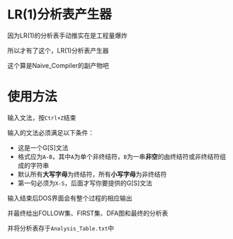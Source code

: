 # LR(1)分析表产生器

因为LR(1)的分析表手动推实在是工程量爆炸

所以才有了这个，LR(1)分析表产生器

这个算是Naive_Compiler的副产物吧

# 使用方法

输入文法，按``Ctrl+Z``结束

输入的文法必须满足以下条件：

+ 这是一个G[S]文法
+ 格式应为``A-B``，其中``A``为单个非终结符，``B``为一串**非空**的由终结符或非终结符组成的字符串
+ 默认所有**大写字母**为终结符，所有**小写字母**为非终结符
+ 第一句必须为``X-S``，后面才写你要提供的G[S]文法

输入结束后DOS界面会有整个过程的相应输出

并最终给出FOLLOW集、FIRST集、DFA图和最终的分析表

并将分析表存于``Analysis_Table.txt``中
